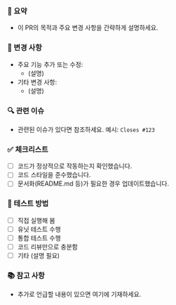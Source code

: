 
### 📌 요약
- 이 PR의 목적과 주요 변경 사항을 간략하게 설명하세요.

### 🔄 변경 사항
- 주요 기능 추가 또는 수정:
    - (설명)
- 기타 변경 사항:
    - (설명)

### 🔍 관련 이슈
- 관련된 이슈가 있다면 참조하세요. 예시: `Closes #123`

### ✅ 체크리스트
- [ ] 코드가 정상적으로 작동하는지 확인했습니다.
- [ ] 코드 스타일을 준수했습니다.
- [ ] 문서화(README.md 등)가 필요한 경우 업데이트했습니다.

### 🧪 테스트 방법
- [ ] 직접 실행해 봄
- [ ] 유닛 테스트 수행
- [ ] 통합 테스트 수행
- [ ] 코드 리뷰만으로 충분함
- [ ] 기타 (설명 필요)

### 📚 참고 사항
- 추가로 언급할 내용이 있으면 여기에 기재하세요.